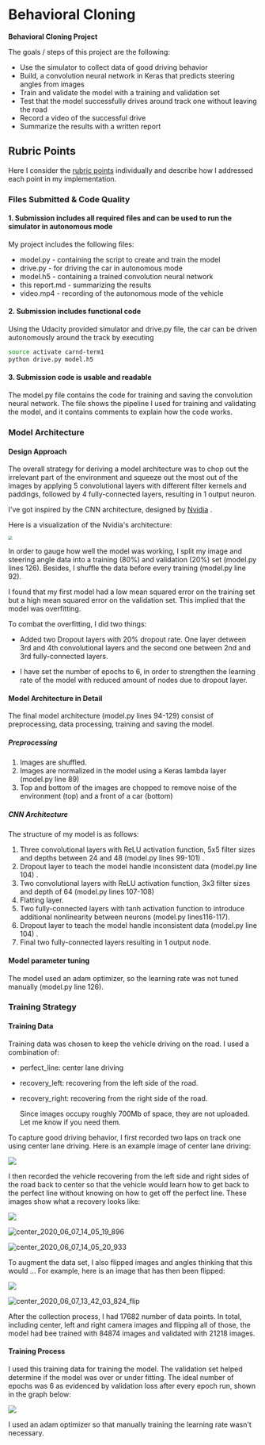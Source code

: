 # **Behavioral Cloning** 

**Behavioral Cloning Project**

The goals / steps of this project are the following:
* Use the simulator to collect data of good driving behavior
* Build, a convolution neural network in Keras that predicts steering angles from images
* Train and validate the model with a training and validation set
* Test that the model successfully drives around track one without leaving the road
* Record a video of the successful drive
* Summarize the results with a written report

## Rubric Points
Here I consider the [rubric points](https://review.udacity.com/#!/rubrics/432/view) individually and describe how I addressed each point in my implementation.  
### Files Submitted & Code Quality

#### 1. Submission includes all required files and can be used to run the simulator in autonomous mode

My project includes the following files:
* model.py - containing the script to create and train the model
* drive.py - for driving the car in autonomous mode
* model.h5 - containing a trained convolution neural network 
* this report.md - summarizing the results
* video.mp4 - recording of the autonomous mode of the vehicle

#### 2. Submission includes functional code
Using the Udacity provided simulator and drive.py file, the car can be driven autonomously around the track by executing 
```sh
source activate carnd-term1
python drive.py model.h5
```

#### 3. Submission code is usable and readable

The model.py file contains the code for training and saving the convolution neural network. The file shows the pipeline I used for training and validating the model, and it contains comments to explain how the code works.

### Model Architecture

#### Design Approach

The overall strategy for deriving a model architecture was to chop out the irrelevant part of the environment and squeeze out the most out of the images by applying 5 convolutional layers with different filter kernels and paddings, followed by 4 fully-connected layers, resulting in  1 output neuron.

I've got inspired by the CNN architecture, designed by [Nvidia](https://devblogs.nvidia.com/deep-learning-self-driving-cars/) .

Here is a visualization of the Nvidia's architecture:

<img src="./examples/cnn-architecture-624x890.png" style="zoom: 50%;" />

In order to gauge how well the model was working, I split my image and steering angle data into a training (80%) and validation (20%) set (model.py lines 126). Besides, I shuffle the data before every training (model.py line 92).

I found that my first model had a low mean squared error on the training set but a high mean squared error on the validation set. This implied that the model was overfitting. 

To combat the overfitting, I did two things:

* Added two Dropout layers with 20% dropout rate. One layer detween 3rd and 4th convolutional layers and the second one between 2nd and 3rd fully-connected layers.

- I have set the number of epochs to 6, in order to strengthen the learning rate of the model with reduced amount of nodes due to dropout layer.

#### Model Architecture in Detail

The final model architecture (model.py lines 94-129) consist of preprocessing, data processing, training and saving the model.

##### Preprocessing

1. Images are shuffled.
2. Images are normalized in the model using a Keras lambda layer (model.py line 89) 
3. Top and bottom of the images are chopped to remove noise of the environment (top) and a front of a car (bottom)

##### CNN Architecture

The structure of my model is as follows:

1.  Three convolutional layers with ReLU activation function, 5x5 filter sizes and depths between 24 and 48 (model.py lines 99-101) .
2.  Dropout layer to teach the model handle inconsistent data (model.py line 104) .
3.  Two convolutional layers with ReLU activation function, 3x3 filter sizes and depth of 64 (model.py lines 107-108) 
4.  Flatting layer.
5.  Two fully-connected layers with tanh activation function to introduce additional nonlinearity between neurons (model.py lines116-117).
6.  Dropout layer to teach the model handle inconsistent data (model.py line 104) .
7.  Final two fully-connected layers resulting in 1 output node.

#### Model parameter tuning

The model used an adam optimizer, so the learning rate was not tuned manually (model.py line 126).

### Training Strategy

#### Training Data

Training data was chosen to keep the vehicle driving on the road. I used a combination of:

*  perfect_line: center lane driving

* recovery_left: recovering from the left side of the road. 

* recovery_right: recovering from the right side of the road.

  Since images occupy roughly 700Mb of space, they are not uploaded. Let me know if you need them.

To capture good driving behavior, I first recorded two laps on track one using center lane driving. Here is an example image of center lane driving:

![](./examples/center_2020_06_07_13_21_59_955.jpg)

I then recorded the vehicle recovering from the left side and right sides of the road back to center so that the vehicle would learn how to get back to the perfect line without knowing on how to get off the perfect line. These images show what a recovery looks like:

![](./examples/center_2020_06_07_14_05_19_070.jpg)

![center_2020_06_07_14_05_19_896](./examples/center_2020_06_07_14_05_19_896.jpg)

![center_2020_06_07_14_05_20_933](./examples/center_2020_06_07_14_05_20_933.jpg)

To augment the data set, I also flipped images and angles thinking that this would ... For example, here is an image that has then been flipped:

![](./examples/center_2020_06_07_13_42_03_824.jpg)

![center_2020_06_07_13_42_03_824_flip](./examples/center_2020_06_07_13_42_03_824_flip.jpg)

After the collection process, I had 17682 number of data points. In total, including center, left and right camera images and flipping all of those, the model had bee trained with 84874 images and validated with 21218 images.

#### Training Process

I used this training data for training the model. The validation set helped determine if the model was over or under fitting. The ideal number of epochs was 6 as evidenced by validation loss after every epoch run, shown in the graph below:

![](./examples/model_mean_sq_err_loss.png)

I used an adam optimizer so that manually training the learning rate wasn't necessary.